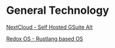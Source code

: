 # General Technology

[NextCloud - Self Hosted GSuite Alt](https://nextcloud.com)

[Redox OS - Rustlang based OS](https://gitlab.redox-os.org/redox-os/redox)